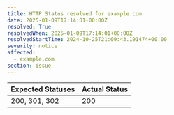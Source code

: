 ```yaml
---
title: HTTP Status resolved for example.com
date: 2025-01-09T17:14:01+00:00Z
resolved: True
resolvedWhen: 2025-01-09T17:14:01+00:00Z
resolvedStartTime: 2024-10-25T21:09:43.191474+00:00
severity: notice
affected:
  - example.com
section: issue
---
```


| Expected Statuses | Actual Status  |
|-------------------|----------------|
| 200, 301, 302 | 200 |
